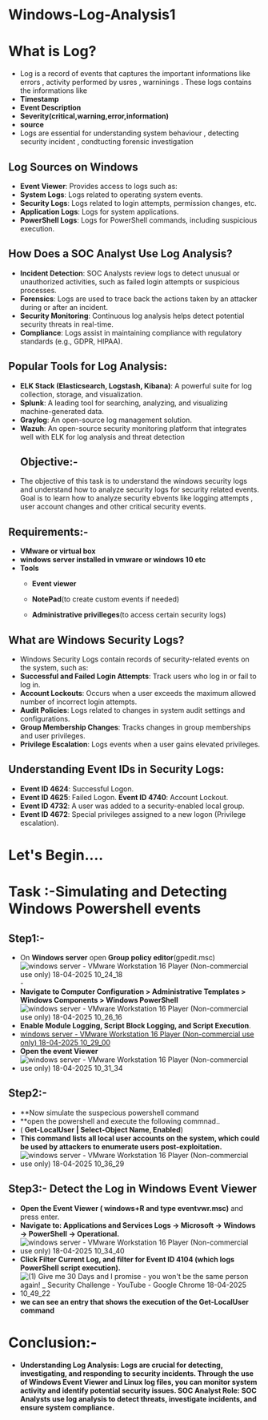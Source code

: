 # Windows-Log-Analysis1
# What is Log?
- Log is a record of events that captures the important informations like errors , activity performed by usres , warninings . These logs contains the informations like
- **Timestamp**
- **Event Description**
- **Severity(critical,warning,error,information)**
- **source**
- Logs are essential for understanding system behaviour , detecting security incident , condtucting forensic investigation

## Log Sources on Windows
- **Event Viewer**: Provides access to logs such as:
- **System Logs**: Logs related to operating system events.
- **Security Logs**: Logs related to login attempts, permission changes, etc.
- **Application Logs**: Logs for system applications.
- **PowerShell Logs**: Logs for PowerShell commands, including suspicious execution.
## How Does a SOC Analyst Use Log Analysis?
- **Incident Detection**: SOC Analysts review logs to detect unusual or unauthorized activities, such as failed login attempts or suspicious processes.
- **Forensics**: Logs are used to trace back the actions taken by an attacker during or after an incident.
- **Security Monitoring**: Continuous log analysis helps detect potential security threats in real-time.
- **Compliance**: Logs assist in maintaining compliance with regulatory standards (e.g., GDPR, HIPAA).

## Popular Tools for Log Analysis:
- **ELK Stack (Elasticsearch, Logstash, Kibana)**: A powerful suite for log collection, storage, and visualization.
- **Splunk**: A leading tool for searching, analyzing, and visualizing machine-generated data.
- **Graylog**: An open-source log management solution.
- **Wazuh**: An open-source security monitoring platform that integrates well with ELK for log analysis and threat detection
  ## Objective:-
 - The objective of this task is to understand the windows security logs and understand how to analyze security logs for security related events. Goal is to learn how to analyze security ebvents like logging attempts , user account changes and other critical security events.
## Requirements:-
- **VMware or virtual box**
- **windows server installed in vmware or windows 10 etc**
- **Tools**
     - **Event viewer**
     - **NotePad**(to create custom events if needed)

     - **Administrative privilleges**(to access certain security logs)
## What are Windows Security Logs?
- Windows Security Logs contain records of security-related events on the system, such as:
- **Successful and Failed Login Attempts**: Track users who log in or fail to log in.
- **Account Lockouts**: Occurs when a user exceeds the maximum allowed number of incorrect login attempts.
- **Audit Policies**: Logs related to changes in system audit settings and configurations.
- **Group Membership Changes**: Tracks changes in group memberships and user privileges.
- **Privilege Escalation**: Logs events when a user gains elevated privileges.
## Understanding Event IDs in Security Logs:
- **Event ID 4624**: Successful Logon.
- **Event ID 4625**: Failed Logon.
 **Event ID 4740**: Account Lockout.
- **Event ID 4732**: A user was added to a security-enabled local group.
- **Event ID 4672**: Special privileges assigned to a new logon (Privilege escalation).
# Let's Begin....
# Task :-Simulating and Detecting Windows Powershell events
## Step1:- 
- On **Windows server** open **Group policy editor**(gpedit.msc)
![windows server - VMware Workstation 16 Player (Non-commercial use only) 18-04-2025 10_24_18](https://github.com/user-attachments/assets/598b09af-31c5-46d1-b63d-403f6f899b88)-
- **Navigate to Computer Configuration > Administrative Templates > Windows Components > Windows PowerShell**
![windows server - VMware Workstation 16 Player (Non-commercial use only) 18-04-2025 10_26_16](https://github.com/user-attachments/assets/681076f9-0f35-4abb-98a6-f5ad3eca57b8)
-  **Enable Module Logging, Script Block Logging, and Script Execution**.
-  [windows server - VMware Workstation 16 Player (Non-commercial use only) 18-04-2025 10_29_00](https://github.com/user-attachments/assets/bd7ca623-8a35-4901-adc6-681506e3adec)
- **Open the event Viewer**
- ![windows server - VMware Workstation 16 Player (Non-commercial use only) 18-04-2025 10_31_34](https://github.com/user-attachments/assets/cb7560ea-e2dc-4c98-bb05-c8701ac9965a)
## Step2:-
- **Now simulate the suspecious powershell command
- **open the powershell and execute the following commnad..
-  ( **Get-LocalUser | Select-Object Name, Enabled**)
-  **This command lists all local user accounts on the system, which could be used by attackers to enumerate users post-exploitation.**
- ![windows server - VMware Workstation 16 Player (Non-commercial use only) 18-04-2025 10_36_29](https://github.com/user-attachments/assets/9cda2918-368a-465f-8751-3854674c06e9)
## Step3:- Detect the Log in Windows Event Viewer
- **Open the Event Viewer ( windows+R and type eventvwr.msc)** and press enter.
- **Navigate to: Applications and Services Logs → Microsoft → Windows → PowerShell → Operational.**
- ![windows server - VMware Workstation 16 Player (Non-commercial use only) 18-04-2025 10_34_40](https://github.com/user-attachments/assets/3c764466-a3f4-40fb-a72f-83a7993fa011)
- **Click Filter Current Log, and filter for Event ID 4104 (which logs PowerShell script execution).**
- ![(1) Give me 30 Days and I promise - you won't be the same person again! _ Security Challenge - YouTube - Google Chrome 18-04-2025 10_49_22](https://github.com/user-attachments/assets/504b9e88-5cf4-4921-8a4d-afdc51b6fa39)
- **we can see an entry that shows the execution of the Get-LocalUser command**

# Conclusion:-
- **Understanding Log Analysis: Logs are crucial for detecting, investigating, and responding to security incidents. Through the use of Windows Event Viewer and Linux log files, you can monitor system activity and identify potential security issues.
SOC Analyst Role: SOC Analysts use log analysis to detect threats, investigate incidents, and ensure system compliance.**








  

  
